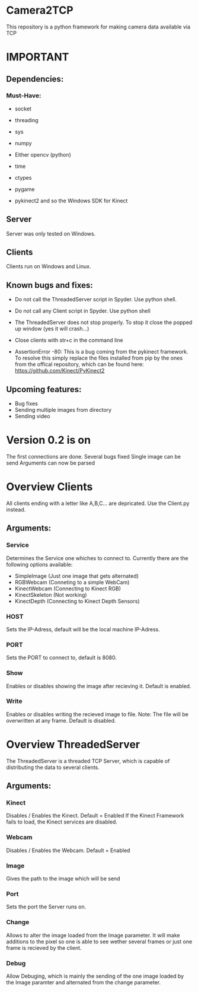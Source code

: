# Camera2TCP
This repository is a python framework for making camera data available via TCP


# IMPORTANT

## Dependencies:


### Must-Have:

* socket
* threading
* sys
* numpy
* Either opencv (python) 
* time
* ctypes
* pygame


* pykinect2 and so the Windows SDK for Kinect

## Server

Server was only tested on Windows.


## Clients

Clients run on Windows and Linux. 


## Known bugs and fixes:

* Do not call the ThreadedServer script in Spyder. Use python shell.
* Do not call any Client script in Spyder. Use python shell
* The ThreadedServer does not stop properly. To stop it close the popped up window (yes it will crash...)
* Close clients with str+c in the command line

* AssertionError -80: This is a bug coming from the pykinect framework. To resolve this simply replace the files installed from pip by the ones from the offical repository, which can be found here: https://github.com/Kinect/PyKinect2


## Upcoming features:

* Bug fixes
* Sending multiple images from directory
* Sending video


# Version 0.2 is on #

The first connections are done.
Several bugs fixed
Single image can be send
Arguments can now be parsed

# Overview Clients

All clients ending with a letter like A,B,C... are depricated. Use the Client.py instead.

## Arguments:

### Service

Determines the Service one whiches to connect to. Currently there are the following options available:

* SimpleImage (Just one image that gets alternated)
* RGBWebcam (Conneting to a simple WebCam)
* KinectWebcam (Connecting to Kinect RGB)
* KinectSkeleton (Not working)
* KinectDepth (Connecting to Kinect Depth Sensors)

### HOST

Sets the IP-Adress, default will be the local machine IP-Adress.

### PORT 

Sets the PORT to connect to, default is 8080.

### Show

Enables or disables showing the image after recieving it. Default is enabled.
### Write

Enables or disables writing the recieved image to file. Note: The file will be overwritten at any frame. Default is disabled. 

# Overview ThreadedServer

The ThreadedServer is a threaded TCP Server, which is capable of distributing the data to several clients.

## Arguments:

### Kinect 

Disables / Enables the Kinect. Default = Enabled
If the Kinect Framework fails to load, the Kinect services are disabled.

### Webcam

Disables / Enables the Webcam. Default = Enabled

### Image

Gives the path to the image which will be send

### Port

Sets the port the Server runs on.

### Change

Allows to alter the image loaded from the Image parameter. It will make additions to the pixel so one is able to see wether several frames or just one frame is recieved by the client.

### Debug

Allow Debuging, which is mainly the sending of the one image loaded by the Image paramter and alternated from the change parameter. 








